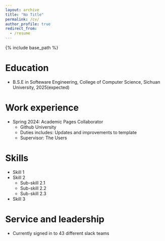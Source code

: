 ```yaml
---
layout: archive
title: "No Title"
permalink: /cv/
author_profile: true
redirect_from:
  - /resume
---
```


{% include base_path %}

Education
======
* B.S.E in Softeware Engineering, College of Computer Science, Sichuan University, 2025(expected)

Work experience
======
* Spring 2024: Academic Pages Collaborator
  * Github University
  * Duties includes: Updates and improvements to template
  * Supervisor: The Users

  
Skills
======
* Skill 1
* Skill 2
  * Sub-skill 2.1
  * Sub-skill 2.2
  * Sub-skill 2.3
* Skill 3

  
Service and leadership
======
* Currently signed in to 43 different slack teams
